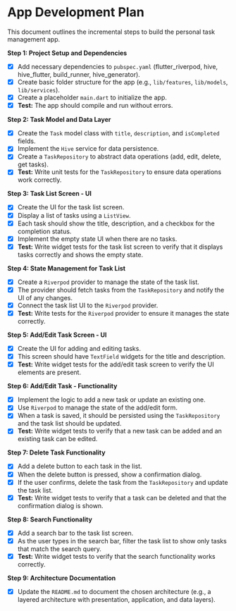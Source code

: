 # App Development Plan

This document outlines the incremental steps to build the personal task management app.

**Step 1: Project Setup and Dependencies**
- [x] Add necessary dependencies to `pubspec.yaml` (flutter_riverpod, hive, hive_flutter, build_runner, hive_generator).
- [x] Create basic folder structure for the app (e.g., `lib/features`, `lib/models`, `lib/services`).
- [x] Create a placeholder `main.dart` to initialize the app.
- [x] **Test:** The app should compile and run without errors.

**Step 2: Task Model and Data Layer**
- [x] Create the `Task` model class with `title`, `description`, and `isCompleted` fields.
- [x] Implement the `Hive` service for data persistence.
- [x] Create a `TaskRepository` to abstract data operations (add, edit, delete, get tasks).
- [x] **Test:** Write unit tests for the `TaskRepository` to ensure data operations work correctly.

**Step 3: Task List Screen - UI**
- [x] Create the UI for the task list screen.
- [x] Display a list of tasks using a `ListView`.
- [x] Each task should show the title, description, and a checkbox for the completion status.
- [x] Implement the empty state UI when there are no tasks.
- [x] **Test:** Write widget tests for the task list screen to verify that it displays tasks correctly and shows the empty state.

**Step 4: State Management for Task List**
- [x] Create a `Riverpod` provider to manage the state of the task list.
- [x] The provider should fetch tasks from the `TaskRepository` and notify the UI of any changes.
- [x] Connect the task list UI to the `Riverpod` provider.
- [x] **Test:** Write tests for the `Riverpod` provider to ensure it manages the state correctly.

**Step 5: Add/Edit Task Screen - UI**
- [x] Create the UI for adding and editing tasks.
- [x] This screen should have `TextField` widgets for the title and description.
- [x] **Test:** Write widget tests for the add/edit task screen to verify the UI elements are present.

**Step 6: Add/Edit Task - Functionality**
- [x] Implement the logic to add a new task or update an existing one.
- [x] Use `Riverpod` to manage the state of the add/edit form.
- [x] When a task is saved, it should be persisted using the `TaskRepository` and the task list should be updated.
- [x] **Test:** Write widget tests to verify that a new task can be added and an existing task can be edited.

**Step 7: Delete Task Functionality**
- [x] Add a delete button to each task in the list.
- [x] When the delete button is pressed, show a confirmation dialog.
- [x] If the user confirms, delete the task from the `TaskRepository` and update the task list.
- [x] **Test:** Write widget tests to verify that a task can be deleted and that the confirmation dialog is shown.

**Step 8: Search Functionality**
- [x] Add a search bar to the task list screen.
- [x] As the user types in the search bar, filter the task list to show only tasks that match the search query.
- [x] **Test:** Write widget tests to verify that the search functionality works correctly.

**Step 9: Architecture Documentation**
- [x] Update the `README.md` to document the chosen architecture (e.g., a layered architecture with presentation, application, and data layers).